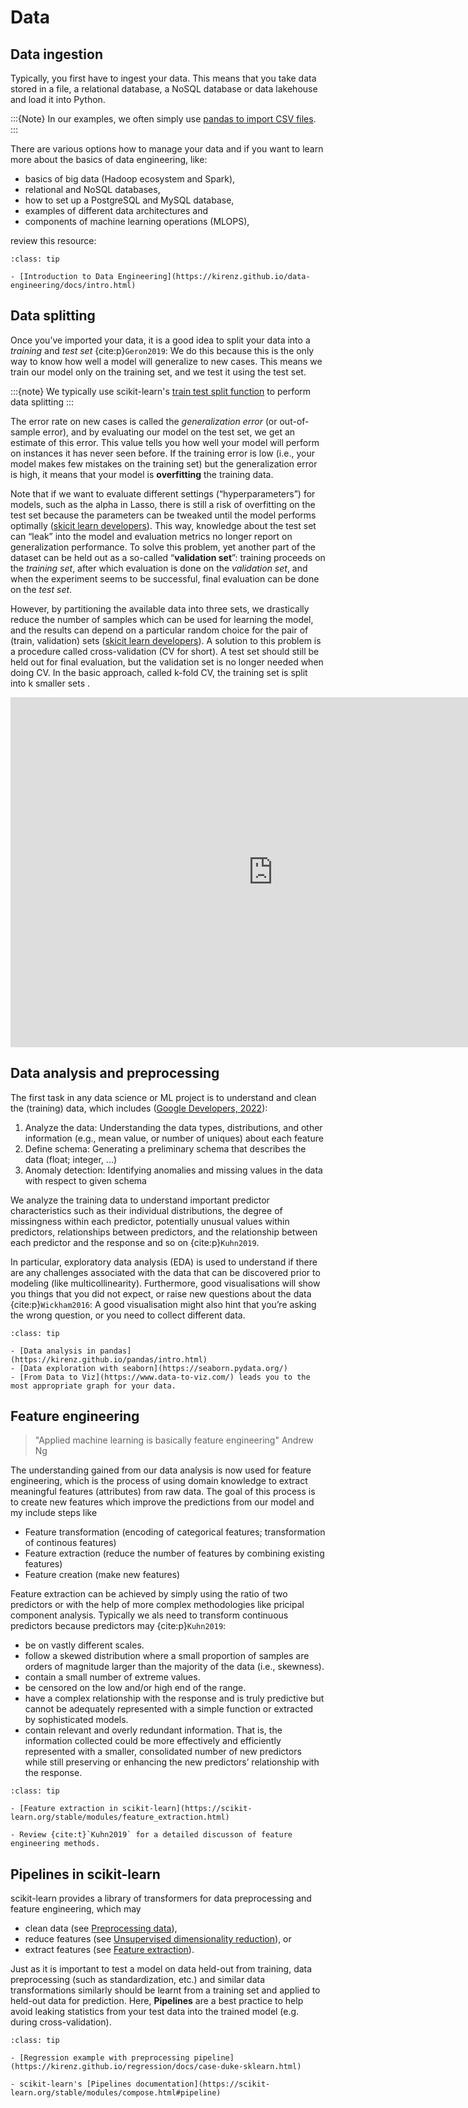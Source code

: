 # Data

## Data ingestion

Typically, you first have to ingest your data. This means that you take data stored in a file, a relational database, a NoSQL database or data lakehouse and load it into Python. 

:::{Note}
In our examples, we often simply use [pandas to import CSV files](https://kirenz.github.io/pandas/pandas-intro-short.html#read-and-write-data).
:::

There are various options how to manage your data and if you want to learn more about the basics of data engineering, like:

- basics of big data (Hadoop ecosystem and Spark),
- relational and NoSQL databases,
- how to set up a PostgreSQL and MySQL database,
- examples of different data architectures and
- components of machine learning operations (MLOPS),

 review this resource: 

 ```{admonition} Data engineering 
:class: tip

- [Introduction to Data Engineering](https://kirenz.github.io/data-engineering/docs/intro.html)

```

## Data splitting

Once you’ve imported your data, it is a good idea to split your data into a *training* and *test set* {cite:p}`Geron2019`: We do this because this is the only way to know how well a model will generalize to new cases. This means we train our model only on the training set, and we test it using the test set. 

:::{note}
We typically use scikit-learn's [train test split function](https://scikit-learn.org/stable/modules/generated/sklearn.model_selection.train_test_split.html) to perform data splitting
:::

The error rate on new cases is called the *generalization error* (or out-of-sample error), and by evaluating our model on the test set, we get an estimate of this error. This value tells you how well your model will perform on instances it has never seen before. If the training error is low (i.e., your model makes few mistakes on the training set) but the generalization error is high, it means that your model is **overfitting** the training data.

Note that if we want to evaluate different settings (“hyperparameters”) for models, such as the alpha in Lasso, there is still a risk of overfitting on the test set because the parameters can be tweaked until the model performs optimally ([skicit learn developers](https://scikit-learn.org/stable/modules/cross_validation.html#cross-validation)). This way, knowledge about the test set can “leak” into the model and evaluation metrics no longer report on generalization performance. To solve this problem, yet another part of the dataset can be held out as a so-called “**validation set**”: training proceeds on the *training set*, after which evaluation is done on the *validation set*, and when the experiment seems to be successful, final evaluation can be done on the *test set*.

However, by partitioning the available data into three sets, we drastically reduce the number of samples which can be used for learning the model, and the results can depend on a particular random choice for the pair of (train, validation) sets ([skicit learn developers](https://scikit-learn.org/stable/modules/cross_validation.html#cross-validation)). A solution to this problem is a procedure called cross-validation (CV for short). A test set should still be held out for final evaluation, but the validation set is no longer needed when doing CV. In the basic approach, called k-fold CV, the training set is split into k smaller sets .


<iframe src="https://docs.google.com/presentation/d/e/2PACX-1vTPAoobEeafrN7WzxPwwKBr4G18Yh3P12ru6b123FakIWspNXe6EJU47nBKjfBqs1S7U-2Jwdhm_RKD/embed?start=false&loop=false&delayms=3000" frameborder="0" width="840" height="560" allowfullscreen="true" mozallowfullscreen="true" webkitallowfullscreen="true"></iframe>

## Data analysis and preprocessing

The first task in any data science or ML project is to understand and clean the (training) data, which includes ([Google Developers, 2022](https://www.tensorflow.org/tfx/tutorials/tfx/penguin_tfdv)):

1. Analyze the data: Understanding the data types, distributions, and other information (e.g., mean value, or number of uniques) about each feature
1. Define schema: Generating a preliminary schema that describes the data (float; integer, ...)
1. Anomaly detection: Identifying anomalies and missing values in the data with respect to given schema

We analyze the training data to understand important predictor characteristics such as their individual distributions, the degree of missingness within each predictor, potentially unusual values within predictors, relationships between predictors, and the relationship between each predictor and the response and so on {cite:p}`Kuhn2019`. 

In particular, exploratory data analysis (EDA) is used to understand if there are any challenges associated with the data that can be discovered prior to modeling (like multicollinearity). Furthermore, good visualisations will show you things that you did not expect, or raise new questions about the data {cite:p}`Wickham2016`: A good visualisation might also hint that you’re asking the wrong question, or you need to collect different data. 


 ```{admonition} Exploratory data analysis 
:class: tip

- [Data analysis in pandas](https://kirenz.github.io/pandas/intro.html)
- [Data exploration with seaborn](https://seaborn.pydata.org/) 
- [From Data to Viz](https://www.data-to-viz.com/) leads you to the most appropriate graph for your data.

```

## Feature engineering

> "Applied machine learning is basically feature engineering" Andrew Ng 

The understanding gained from our data analysis is now used for feature engineering,  which is the process of using domain knowledge to extract meaningful features (attributes) from raw data. The goal of this process is to create new features which improve the predictions from our model and my include steps like
 
- Feature transformation (encoding of categorical features; transformation of continous features)
- Feature extraction (reduce the number of features by combining existing features)
- Feature creation (make new features)

Feature extraction can be achieved by simply using the ratio of two predictors or with the help of more complex methodologies like pricipal component analysis. Typically we als need to transform continuous predictors because predictors may {cite:p}`Kuhn2019`:

- be on vastly different scales.
- follow a skewed distribution where a small proportion of samples are orders of magnitude larger than the majority of the data (i.e., skewness).
- contain a small number of extreme values.
- be censored on the low and/or high end of the range.
- have a complex relationship with the response and is truly predictive but cannot be adequately represented with a simple function or extracted by sophisticated models.
- contain relevant and overly redundant information. That is, the information collected could be more effectively and efficiently represented with a smaller, consolidated number of new predictors while still preserving or enhancing the new predictors’ relationship with the response.

 ```{admonition} Feature engineering 
:class: tip

- [Feature extraction in scikit-learn](https://scikit-learn.org/stable/modules/feature_extraction.html)

- Review {cite:t}`Kuhn2019` for a detailed discusson of feature engineering methods.
```

## Pipelines in scikit-learn

scikit-learn provides a library of transformers for data preprocessing and feature engineering, which may 

- clean data (see [Preprocessing data](https://scikit-learn.org/stable/modules/preprocessing.html#preprocessing)), 
- reduce features (see [Unsupervised dimensionality reduction](https://scikit-learn.org/stable/modules/unsupervised_reduction.html#data-reduction)), or 
- extract features (see [Feature extraction](https://scikit-learn.org/stable/modules/feature_extraction.htmln)).

Just as it is important to test a model on data held-out from training, data preprocessing (such as standardization, etc.) and similar data transformations similarly should be learnt from a training set and applied to held-out data for prediction. Here, **Pipelines** are a best practice to help avoid leaking statistics from your test data into the trained model (e.g. during cross-validation).


 ```{admonition} Pipelines 
:class: tip

- [Regression example with preprocessing pipeline](https://kirenz.github.io/regression/docs/case-duke-sklearn.html)

- scikit-learn's [Pipelines documentation](https://scikit-learn.org/stable/modules/compose.html#pipeline)

```